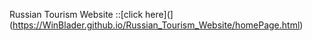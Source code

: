 Russian Tourism Website ::[click here](](https://WinBlader.github.io/Russian_Tourism_Website/homePage.html)
